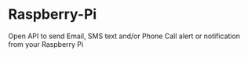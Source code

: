 Raspberry-Pi
============

Open API to send Email, SMS text and/or Phone Call alert or notification from your Raspberry Pi
